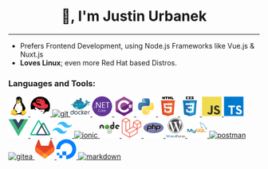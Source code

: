 <h1 align="center">👋, I'm Justin Urbanek</h1>

<hr />

<ul>
        <li>
                Prefers Frontend Development, using Node.js Frameworks like Vue.js & Nuxt.js
        </li>
        <li>
                <b>Loves Linux</b>; even more Red Hat based Distros.
        </li>
</ul>

<h3 align="left">Languages and Tools:</h3>
<p align="left">
        <a href="https://www.kernel.org/" target="_blank" rel="noreferrer"> <img
                        src="https://raw.githubusercontent.com/devicons/devicon/master/icons/linux/linux-original.svg"
                        alt="linux" width="40" height="40" /> </a>
        <a href="https://www.redhat.com/" target="_blank" rel="noreferrer"> <img
                        src="https://raw.githubusercontent.com/devicons/devicon/master/icons/redhat/redhat-original.svg"
                        alt="redhat" width="40" height="40" /> </a>
        <a href="https://git-scm.com/" target="_blank" rel="noreferrer"> <img
                        src="https://www.vectorlogo.zone/logos/git-scm/git-scm-icon.svg" alt="git" width="40"
                        height="40" /> </a>
        <a href="https://www.docker.com/" target="_blank" rel="noreferrer"> <img
                        src="https://raw.githubusercontent.com/devicons/devicon/master/icons/docker/docker-original-wordmark.svg"
                        alt="docker" width="40" height="40" /> </a>
        <a href="https://dotnet.microsoft.com/" target="_blank" rel="noreferrer"> <img
                        src="https://raw.githubusercontent.com/devicons/devicon/master/icons/dotnetcore/dotnetcore-original.svg"
                        alt=".NET" width="40" height="40" /> </a>
        <a href="https://www.csharp.com/" target="_blank" rel="noreferrer"> <img
                        src="https://raw.githubusercontent.com/devicons/devicon/master/icons/csharp/csharp-original.svg"
                        alt="csharp" width="40" height="40" /> </a>
        <a href="https://www.python.org/" target="_blank" rel="noreferrer"> <img
                        src="https://raw.githubusercontent.com/devicons/devicon/master/icons/python/python-original.svg"
                        alt="python" width="40" height="40" /> </a>
        <a href="https://developer.mozilla.org/en-US/docs/Web/HTML" target="_blank" rel="noreferrer"> <img
                        src="https://raw.githubusercontent.com/devicons/devicon/master/icons/html5/html5-original-wordmark.svg"
                        alt="html5" width="40" height="40" /> </a>
        <a href="https://www.w3schools.com/css/" target="_blank" rel="noreferrer"> <img
                        src="https://raw.githubusercontent.com/devicons/devicon/master/icons/css3/css3-original-wordmark.svg"
                        alt="css3" width="40" height="40" /> </a>
        <a href="https://developer.mozilla.org/en-US/docs/Web/JavaScript" target="_blank" rel="noreferrer"> <img
                        src="https://raw.githubusercontent.com/devicons/devicon/master/icons/javascript/javascript-original.svg"
                        alt="javascript" width="40" height="40" /> </a>
        <a href="https://www.typescriptlang.org/" target="_blank" rel="noreferrer"> <img
                        src="https://raw.githubusercontent.com/devicons/devicon/master/icons/typescript/typescript-original.svg"
                        alt="typescript" width="40" height="40" /> </a>
        <a href="https://vuejs.org/" target="_blank" rel="noreferrer"> <img
                        src="https://raw.githubusercontent.com/devicons/devicon/master/icons/vuejs/vuejs-original.svg"
                        alt="vuejs" width="40" height="40" /> </a>
        <a href="https://nuxtjs.org/" target="_blank" rel="noreferrer"> <img
                        src="https://raw.githubusercontent.com/devicons/devicon/master/icons/nuxtjs/nuxtjs-original.svg"
                        alt="nuxtjs" width="40" height="40" /> </a>
        <a href="https://tailwindcss.com/" target="_blank" rel="noreferrer"> <img
                        src="https://raw.githubusercontent.com/devicons/devicon/master/icons/tailwindcss//tailwindcss-original.svg"
                        alt="tailwindcss" width="40" height="40" /> </a>
        <a href="https://ionicframework.com" target="_blank" rel="noreferrer"> <img
                        src="https://upload.wikimedia.org/wikipedia/commons/d/d1/Ionic_Logo.svg" alt="ionic" width="40"
                        height="40" /> </a>
        <a href="https://nodejs.org" target="_blank" rel="noreferrer"> <img
                        src="https://raw.githubusercontent.com/devicons/devicon/master/icons/nodejs/nodejs-original-wordmark.svg"
                        alt="nodejs" width="40" height="40" /> </a>
        <a href="https://laravel.com/" target="_blank" rel="noreferrer"> <img
                        src="https://raw.githubusercontent.com/devicons/devicon/master/icons/laravel/laravel-original.svg"
                        alt="laravel" width="40" height="40" /> </a>
        <a href="https://www.php.net" target="_blank" rel="noreferrer"> <img
                        src="https://raw.githubusercontent.com/devicons/devicon/master/icons/php/php-original.svg"
                        alt="php" width="40" height="40" /> </a>
        <a href="https://wordpress.org" target="_blank" rel="noreferrer"> <img
                        src="https://raw.githubusercontent.com/devicons/devicon/master/icons/wordpress/wordpress-original.svg"
                        alt="wordpress" width="40" height="40" /> </a>
        <a href="https://www.mysql.com/" target="_blank" rel="noreferrer"> <img
                        src="https://raw.githubusercontent.com/devicons/devicon/master/icons/mysql/mysql-original-wordmark.svg"
                        alt="mysql" width="40" height="40" /> </a>
        <a href="https://postman.com" target="_blank" rel="noreferrer"> <img
                        src="https://www.vectorlogo.zone/logos/getpostman/getpostman-icon.svg" alt="postman" width="40"
                        height="40" /> </a>
        <a href="https://gitea.io" target="_blank" rel="noreferrer"> <img
                        src="https://raw.githubusercontent.com/go-gitea/gitea/refs/heads/main/assets/logo.svg"
                        alt="gitea" width="40" height="40" /> </a>
        <a href="https://gitlab.com" target="_blank" rel="noreferrer"> <img
                        src="https://raw.githubusercontent.com/devicons/devicon/master/icons/gitlab/gitlab-original.svg"
                        alt="gitlab" width="40" height="40" /> </a>
        <a href="https://www.digitalocean.com/" target="_blank" rel="noreferrer"> <img
                        src="https://raw.githubusercontent.com/devicons/devicon/master/icons/digitalocean/digitalocean-original.svg"
                        alt="digitalocean" width="40" height="40" /> </a>
        <a href="https://www.markdownguide.org" target="_blank" rel="noreferrer"> <img
                        src="https://www.markdownguide.org/assets/images/markdown-mark-white.svg"
                        alt="markdown" width="40" height="40" /> </a>
</p>

<!--
![Profile Views](https://komarev.com/ghpvc/?username=Draud-Egomann&color=dc143c)  
![Most Used Languages](https://github-readme-stats.vercel.app/api/top-langs/?username=Draud-Egomann&layout=compact)
-->

